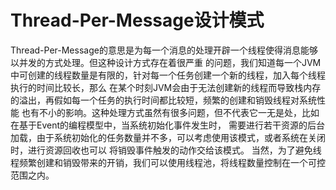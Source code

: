 # Thread-Per-Message设计模式
  Thread-Per-Message的意思是为每一个消息的处理开辟一个线程使得消息能够以并发的方式处理。但这种设计方式存在着很严重
的问题，我们知道每一个JVM中可创建的线程数量是有限的，针对每一个任务创建一个新的线程，加入每个线程执行的时间比较长，那么
在某个时刻JVM会由于无法创建新的线程而导致栈内存的溢出，再假如每一个任务的执行时间都比较短，频繁的创建和销毁线程对系统性能
也有不小的影响。这种处理方式虽然有很多问题，但不代表它一无是处，比如在基于Event的编程模型中，当系统初始化事件发生时，
需要进行若干资源的后台加载，由于系统初始化的任务数量并不多，可以考虑使用该模式，或者系统在关闭时，进行资源回收也可以
将销毁事件触发的动作交给该模式。
当然，为了避免线程频繁创建和销毁带来的开销，我们可以使用线程池，将线程数量控制在一个可控范围之内。